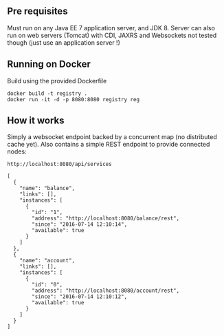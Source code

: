 ## Pre requisites
Must run on any Java EE 7 application server, and JDK 8.
Server can also run on web servers (Tomcat) with CDI, JAXRS and Websockets 
not tested though (just use an application server !)

## Running on Docker
Build using the provided Dockerfile

    docker build -t registry .
    docker run -it -d -p 8080:8080 registry reg
    
## How it works
Simply a websocket endpoint backed by a concurrent map (no distributed cache yet).
Also contains a simple REST endpoint to provide connected nodes:

    http://localhost:8080/api/services
    
    [
      {
        "name": "balance",
        "links": [],
        "instances": [
          {
            "id": "1",
            "address": "http://localhost:8080/balance/rest",
            "since": "2016-07-14 12:10:14",
            "available": true
          }
        ]
      },
      {
        "name": "account",
        "links": [],
        "instances": [
          {
            "id": "0",
            "address": "http://localhost:8080/account/rest",
            "since": "2016-07-14 12:10:12",
            "available": true
          }
        ]
      }
    ]
    
